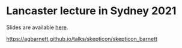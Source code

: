 # Lancaster lecture in Sydney 2021

Slides are available [here](https://agbarnett.github.io/talks/Lancaster/lancaster_lecture).

https://agbarnett.github.io/talks/skepticon/skepticon_barnett